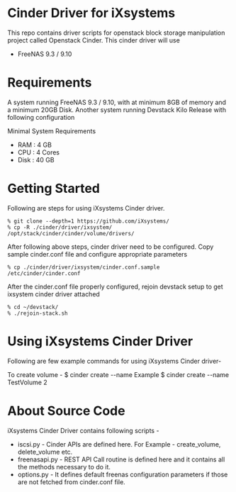 Cinder Driver for iXsystems===========This repo contains driver scripts for openstack block storage manipulation project called Openstack Cinder. This cinder driver will use* FreeNAS 9.3 / 9.10Requirements ===========A system running FreeNAS 9.3 / 9.10, with at minimum 8GB of memory and a minimum 20GB Disk.Another system running Devstack Kilo Release with following configurationMinimal System Requirements* RAM : 4 GB* CPU : 4 Cores* Disk : 40 GBGetting Started===========Following are steps for using iXsystems Cinder driver.```% git clone --depth=1 https://github.com/iXsystems/% cp -R ./cinder/driver/ixsystem/ /opt/stack/cinder/cinder/volume/drivers/```After following above steps, cinder driver need to be configured. Copy sample cinder.conf file and configure appropriate parameters```% cp ./cinder/driver/ixsystem/cinder.conf.sample /etc/cinder/cinder.conf```After the cinder.conf file properly configured, rejoin devstack setup to get ixsystem cinder driver attached```% cd ~/devstack/% ./rejoin-stack.sh```Using iXsystems Cinder Driver===========Following are few example commands for using iXsystems Cinder driver-To create volume -$ cinder create --name <volumeName> <volumeSizeInGB>Example$ cinder create --name TestVolume 2About Source Code=================iXsystems Cinder Driver contains following scripts -* iscsi.py - Cinder APIs are defined here. For Example - create_volume, delete_volume etc.* freenasapi.py - REST API Call routine is defined here and it contains all the methods necessary to do it.* options.py - It defines default freenas configuration parameters if those are not fetched from cinder.conf file.